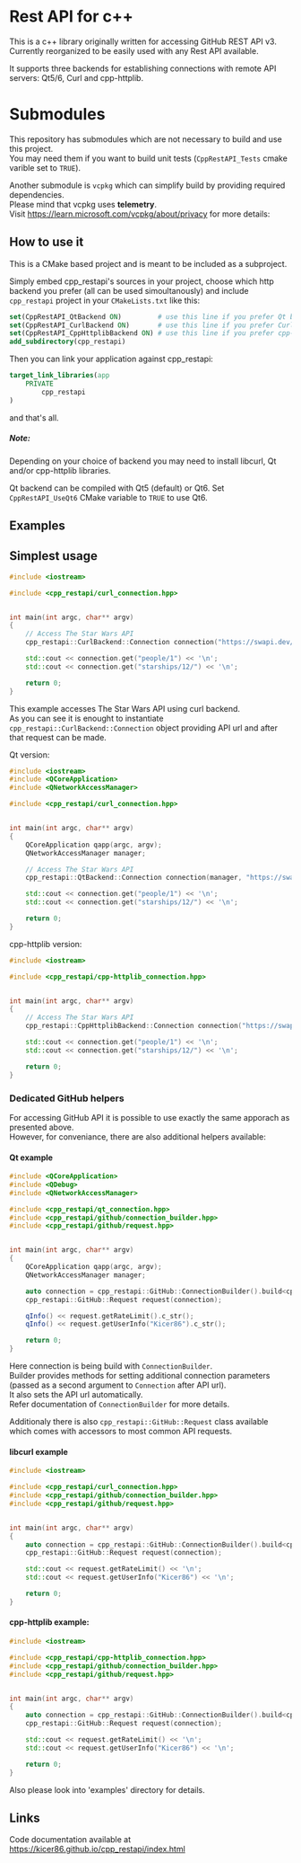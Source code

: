 
# Rest API for c++

This is a c++ library originally written for accessing GitHub REST API v3.
Currently reorganized to be easily used with any Rest API available.

It supports three backends for establishing connections with remote API servers:
Qt5/6, Curl and cpp-httplib.

# Submodules

This repository has submodules which are not necessary to build and use this project.<br>
You may need them if you want to build unit tests (`CppRestAPI_Tests` cmake varible set to `TRUE`).

Another submodule is `vcpkg` which can simplify build by providing required dependencies.<br>
Please mind that vcpkg uses **telemetry**.<br>
Visit https://learn.microsoft.com/vcpkg/about/privacy for more details:

## How to use it

This is a CMake based project and is meant to be included as a subproject.

Simply embed cpp_restapi's sources in your project,
choose which http backend you prefer (all can be used simoultanously) and include `cpp_restapi` project in your `CMakeLists.txt` like this:

```cmake
set(CppRestAPI_QtBackend ON)         # use this line if you prefer Qt backend
set(CppRestAPI_CurlBackend ON)       # use this line if you prefer Curl backend
set(CppRestAPI_CppHttplibBackend ON) # use this line if you prefer cpp-httplib backend
add_subdirectory(cpp_restapi)
```

Then you can link your application against cpp_restapi:

```cmake
target_link_libraries(app
    PRIVATE
        cpp_restapi
)
```

and that's all.

##### Note:
Depending on your choice of backend you may need to install libcurl, Qt and/or cpp-httplib libraries.

Qt backend can be compiled with Qt5 (default) or Qt6.
Set `CppRestAPI_UseQt6` CMake variable to `TRUE` to use Qt6.


## Examples

## Simplest usage

```c++
#include <iostream>

#include <cpp_restapi/curl_connection.hpp>


int main(int argc, char** argv)
{
    // Access The Star Wars API
    cpp_restapi::CurlBackend::Connection connection("https://swapi.dev/api", {});

    std::cout << connection.get("people/1") << '\n';
    std::cout << connection.get("starships/12/") << '\n';

    return 0;
}
```

This example accesses The Star Wars API using curl backend.<br>
As you can see it is enought to instantiate `cpp_restapi::CurlBackend::Connection` object providing API url and after that request can be made.

Qt version:
```c++
#include <iostream>
#include <QCoreApplication>
#include <QNetworkAccessManager>

#include <cpp_restapi/curl_connection.hpp>


int main(int argc, char** argv)
{
    QCoreApplication qapp(argc, argv);
    QNetworkAccessManager manager;

    // Access The Star Wars API
    cpp_restapi::QtBackend::Connection connection(manager, "https://swapi.dev/api", {});

    std::cout << connection.get("people/1") << '\n';
    std::cout << connection.get("starships/12/") << '\n';

    return 0;
}
```

cpp-httplib version:
```c++
#include <iostream>

#include <cpp_restapi/cpp-httplib_connection.hpp>


int main(int argc, char** argv)
{
    // Access The Star Wars API
    cpp_restapi::CppHttplibBackend::Connection connection("https://swapi.dev/api", {});

    std::cout << connection.get("people/1") << '\n';
    std::cout << connection.get("starships/12/") << '\n';

    return 0;
}
```

### Dedicated GitHub helpers

For accessing GitHub API it is possible to use exactly the same apporach as presented above.<br>
However, for conveniance, there are also additional helpers available:

#### Qt example

```c++
#include <QCoreApplication>
#include <QDebug>
#include <QNetworkAccessManager>

#include <cpp_restapi/qt_connection.hpp>
#include <cpp_restapi/github/connection_builder.hpp>
#include <cpp_restapi/github/request.hpp>


int main(int argc, char** argv)
{
    QCoreApplication qapp(argc, argv);
    QNetworkAccessManager manager;

    auto connection = cpp_restapi::GitHub::ConnectionBuilder().build<cpp_restapi::QtBackend::Connection>(manager);
    cpp_restapi::GitHub::Request request(connection);

    qInfo() << request.getRateLimit().c_str();
    qInfo() << request.getUserInfo("Kicer86").c_str();

    return 0;
}
```

Here connection is being build with `ConnectionBuilder`.<br>
Builder provides methods for setting additional connection parameters (passed as a second argument to `Connection` after API url).<br>
It also sets the API url automatically.<br>
Refer documentation of `ConnectionBuilder` for more details.

Additionaly there is also `cpp_restapi::GitHub::Request` class available which comes with accessors to most common API requests.

#### libcurl example

```c++
#include <iostream>

#include <cpp_restapi/curl_connection.hpp>
#include <cpp_restapi/github/connection_builder.hpp>
#include <cpp_restapi/github/request.hpp>


int main(int argc, char** argv)
{
    auto connection = cpp_restapi::GitHub::ConnectionBuilder().build<cpp_restapi::CurlBackend::Connection>();
    cpp_restapi::GitHub::Request request(connection);

    std::cout << request.getRateLimit() << '\n';
    std::cout << request.getUserInfo("Kicer86") << '\n';

    return 0;
}
```

#### cpp-httplib example:
```c++
#include <iostream>

#include <cpp_restapi/cpp-httplib_connection.hpp>
#include <cpp_restapi/github/connection_builder.hpp>
#include <cpp_restapi/github/request.hpp>


int main(int argc, char** argv)
{
    auto connection = cpp_restapi::GitHub::ConnectionBuilder().build<cpp_restapi::CppHttplibBackend::Connection>();
    cpp_restapi::GitHub::Request request(connection);

    std::cout << request.getRateLimit() << '\n';
    std::cout << request.getUserInfo("Kicer86") << '\n';

    return 0;
}
```

Also please look into 'examples' directory for details.

## Links

Code documentation available at https://kicer86.github.io/cpp_restapi/index.html
